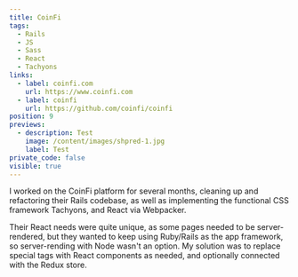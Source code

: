 ```yaml
---
title: CoinFi
tags:
  - Rails
  - JS
  - Sass
  - React
  - Tachyons
links:
  - label: coinfi.com
    url: https://www.coinfi.com
  - label: coinfi
    url: https://github.com/coinfi/coinfi
position: 9
previews:
  - description: Test
    image: /content/images/shpred-1.jpg
    label: Test
private_code: false
visible: true
---
```

I worked on the CoinFi platform for several months, cleaning up and refactoring their Rails codebase, as well as implementing the functional CSS framework Tachyons, and React via Webpacker. 

Their React needs were quite unique, as some pages needed to be server-rendered, but they wanted to keep using Ruby/Rails as the app framework, so server-rending with Node wasn't an option. My solution was to replace special tags with React components as needed, and optionally connected with the Redux store.